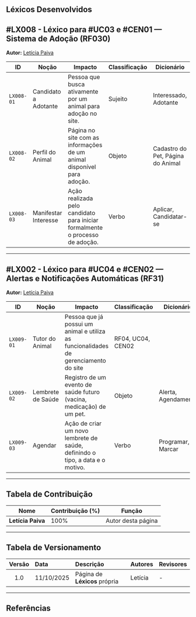 ## Léxicos Desenvolvidos

<a id="lx008"></a>

## #LX008 - Léxico para #UC03 e #CEN01 — Sistema de Adoção (RF030)  

**Autor:** [Letícia Paiva](https://github.com/leticiakrpaiva)

| **ID** | **Noção** | **Impacto** | **Classificação** | **Dicionário** | **Rastreamento** |
|---------|------------|-------------|-------------------|----------------|------------------|
| `LX008-01` | Candidato a Adotante | Pessoa que busca ativamente por um animal para adoção no site.| Sujeito | Interessado, Adotante |  UC03, CEN01 |
| `LX008-02` | Perfil do Animal | Página no site com as informações de um animal disponível para adoção. | Objeto | Cadastro do Pet, Página do Animal | UC03, CEN01 |
| `LX008-03` | Manifestar Interesse | Ação realizada pelo candidato para iniciar formalmente o processo de adoção. | Verbo | Aplicar, Candidatar-se | RF030, UC03, CEN01 |
---

<a id="lx009"></a>

## #LX002 - Léxico para #UC04 e #CEN02 — Alertas e Notificações Automáticas (RF31)

**Autor:** [Letícia Paiva](https://github.com/leticiakrpaiva)

| **ID** | **Noção** | **Impacto** | **Classificação** | **Dicionário** | **Rastreamento** |
|---------|------------|-------------|-------------------|----------------|------------------|
| `LX009-01` | Tutor do Animal | Pessoa que já possui um animal e utiliza as funcionalidades de gerenciamento do site | RF04, UC04, CEN02 |
| `LX009-02` | Lembrete de Saúde | Registro de um evento de saúde futuro (vacina, medicação) de um pet. | Objeto | Alerta, Agendamento | RF04, UC04, CEN02 |
| `LX009-03` | Agendar | Ação de criar um novo lembrete de saúde, definindo o tipo, a data e o motivo. | Verbo | Programar, Marcar | RF031, UC04, CEN02 |


---

## Tabela de Contribuição

| Nome | Contribuição (%) | Função |
|------|------------------|--------|
| **Letícia Paiva** | 100% | Autor desta página |

---

## Tabela de Versionamento

| Versão | Data | Descrição | Autores | Revisores |
|:------:|:-----------|:-------------------------------------------|:--------|:-----------|
| 1.0 | 11/10/2025 | Página de **Léxicos** própria | Letícia | - |

---

## Referências